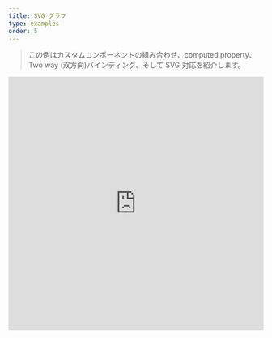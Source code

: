 ```yaml
---
title: SVG グラフ
type: examples
order: 5
---
```


> この例はカスタムコンポーネントの組み合わせ、computed property、Two way (双方向)バインディング、そして SVG 対応を紹介します。

<iframe width="100%" height="500" src="http://jsfiddle.net/yyx990803/tfpcsxgf/embedded/result,html,js,css" allowfullscreen="allowfullscreen" frameborder="0"></iframe>
